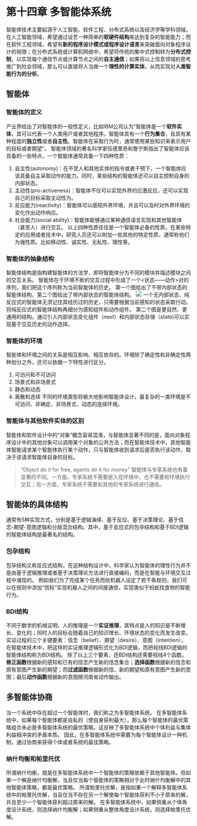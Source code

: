 # 第十四章 多智能体系统
智能体技术主要起源于人工智能、软件工程、分布式系统以及经济学等学科领域。
在人工智能领域，希望通过设艺一种简单的**软硬件结构**来达到复杂的智能能力；而在软件工程领域，希望有**新的程序设计模式或程序设计语言**来突破面向对象程序设计的局限；在分布式系统或计算机网络中，希望将传统的集中式控制转为**分布式控制**，以实现每个通信节点或计算节点之间的**自主通信**；如果将以上信息领域的思考推广到社会领域，那么可以直接将人当做一个**理性的计算实体**，从而实现对**人类智能行为的分析**。
## 智能体
### 智能体的定义
产业界给出了对智能体的一般性定义，比如IBM公司认为“智能体是一个**软件实体**，其可以代表一个人类用户或者其他程序。智能体具有一个**行为集合**，且具有某种程度的**独立性**或者**自主性**。智能体在采取行为时，通常使用某些知识来表示用户的目标或者期望”。
智能体领域的著名科学家伍德里奇和詹宁斯指出了智能体应该具备的一些特点，一个智能体通常具备一下四种性质：
1. 自主性(autonomy)：在不受人和其他实体的指令或者干预下，一个智能体应该具备自主采取动作的能力。同时，某些结构的智能体还可以自主控制自身的内部状态。
2. 主动性(pro-activeness)：智能体不仅可以实现外界的应激反应，还可以实现自己的目标采取主动性为。
3. 反应能力(reactivity)：智能体可以感知外界环境，并且可以及时对外界环境的变化作出动作响应。
4. 社会能力(social ability)：智能体能够通过某种通信语言实现和其他智能体（甚至人）进行交互。
以上四种性质往往是一个智能体必备的性质，在某些特定的应用或者技术中，研究人员还可以附加一些其他的特定性质，通常称他们为强性质。比如移动性、诚实性、无私性、理性等。
### 智能体的抽象结构
智能体结构是指构建智能体的方法学，即将智能体分为不同的模块并描述模块之间的交互关系。
智能体在于环境不断的交互过程中形成了一个\<状态——动作\>对的序列，我们把这个序列称为当前智能体的历史。
第一个图给出了不带内部状态的智能体结构，第二个图给出了带内部状态的智能体结构。
![](https://tva1.sinaimg.cn/large/008i3skNgy1gz9g6yxtq8j30u0140dli.jpg)
一个无内部状态、纯反应式的智能体无须记住其经历过的历史，只需要根据当前感知的状态采取行动。将纯反应式的智能体结构再细分为感知组件和动作组件。
第二个图是更自然、更通用的结构。通过引入内部状态变化组件（next）和内部状态存储（state)可以实现基于交互历史的动作选择。
### 智能体的环境
智能体和环境之间的关系是相互影响、相互依存的。环境除了确定性和非确定性两种划分之外，还可以依据一下特性进行区分。
1. 可访问和不可访问
2. 场景式和非场景式
3. 静态和动态
4. 离散和连续
不同的环境类型将极大地影响智能体设计。最复杂的一类环境是不可访问、非确定、非场景式、动态的连续环境。
### 智能体与其他软件实体的区别
智能体和软件设计中的“对象”概念容易混淆，与智能体显著不同的是，面向对象程序设计中的其他对象可以调用某个对象的公共方法；而在智能体技术中，其他智能体智能请求某个智能体执行某个动作，只与智能体收到请求后是否执行该动作，取决于该请求智能体自身的目标。
> “Object do it for free, agents do it for money”
智能体与专家系统也有着显著的不同。一方面，专家系统不需要嵌入在环境中，也不需要和环境执行交互；另一方面，专家系统不需要和其他的专家系统进行通信。

## 智能体的具体结构
通常有5种实现方式，分别是基于逻辑演绎、基于反应、基于决策理论、基于信念-期望-意图逻辑和分层混合结构。其中，基于反应式的包孕结构和基于BDI逻辑的智能体结构是最著名的结构。
### 包孕结构
包孕结构又称反应式结构，在这种结构设计中，科学家认为智能体的理性行为并不是由基于逻辑推理或者基于决策理论方法进行直接编码，而是在智能与环境交互过程中涌现的。
例如我们为了完成某个任务而给机器人设定了若干条规则，我们可以在规则中添加“信标”实现机器人之间的间接通信，实现类似于蚂蚁找食物的智能行为。
### BDI结构
不同于数学的机械证明，人的推理是一个**实证推理**，其特点是人的知识是不断增长、变化的；同时人的目标会随着自己的知识增长、环境状态的变化而发生改变。
实证过程的三个关键要素：信念（belief）、期望（desire）、意图（intention），在智能体技术中，把这样的实证推理逻辑形式化为BDI逻辑，而把视线BDI逻辑的智能体结构称为BDI结构。
除了以上三个要素，还BDI结构还需要视线4个函数。
**修正函数**根据新的感知和已有的信念产生新的信念集合；**选择函数**根据新的信念和原有意图产生新的期望；而**过滤函数**根据新的信、新的期望和原有意图产生新的意图；最后**动作函数**根据新的意图擦河南省动作输出。

## 多智能体协商
当一个系统中存在超过一个智能体时，我们称之为多智能体系统。
在多智能体系统中，如果每个智能体都是自私的（使自身获利最大），那么每个智能体的最优策略组合未必是多智能体系统的最优策略。这反映了多智能体系统中个体利益与集体利益相冲突的矛盾本质。
因此，在多智能体系统中需要为每个智能体设计一种机制，通过协商来获得个体或者系统的最佳策略。
### 纳什均衡和帕里托优
所谓纳什均衡，就是在多智能体系统中一个智能体的策略依赖于其他智能体。但如果一个解是纳什均衡解，当且仅当每个智能体的策略相对于此时纳什均衡解中的其他智能体策略，都是最优策略。
所谓帕里托优解，是指如果一个解释多智能体系统中的帕里托优解，当且仅当不存在另一个解使每个智能体获利不小于原来的解，并且至少一个智能体获利超过原来的解。
在多智能体系统中，如果侧重从个体角度设计系统，则选择纳什均衡解；如果侧重从整体角度设计系统，则选择帕里托优解。

